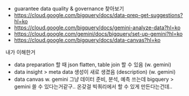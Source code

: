 - guarantee data quality & governance 찾아보기
- https://cloud.google.com/bigquery/docs/data-prep-get-suggestions?hl=ko
- https://cloud.google.com/bigquery/docs/gemini-analyze-data?hl=ko
- https://cloud.google.com/gemini/docs/bigquery/set-up-gemini?hl=ko
- https://cloud.google.com/bigquery/docs/data-canvas?hl=ko

내가 이해한거
- data preparation 할 때 json flatten, table join 할 수 있음 (w. gemini)
- data insight > meta data 생성이 새로 생겼음 (description) (w. gemini)
- data canvas w. gemini
그냥 데이터 준비, 분석, 예측 쓰는데 bigquery > gemini 쓸 수 있다는거같구..
온갖걸 빅쿼리에서 할 수 있게 만든다는건데..
